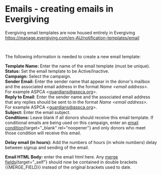 # Emails - creating emails in Evergiving

Evergiving email templates are now housed entirely in Evergiving
<https://manage.evergiving.com/en-AU/notification-templates/email>

 

The following information is needed to create a new email template:

**Template Name:** Enter the name of the email template (must be
unique).\
**Status:** Set the email template to be Active/Inactive.\
**Campaign:** Select the campaign.\
**Sender Email:** Enter the sender name that appear in the donor\'s
mailbox and the associated email address in the format *Name \<email
address\>.* For example ASPCA \<guardians@aspca.org\>.\
**Reply to Email**: Enter the sender name and the associated email
address that any replies should be sent to in the format *Name \<email
address\>.* For example ASPCA \<guardians@aspca.org\>.\
**Subject:** Enter the email subject.\
**Conditions:** Leave blank if all donors should receive this email
template. If conditional emails are being used on this campaign, enter
an [email
condition](https://support.waysact.com/hc/en-us/articles/360002119756){target="_blank"
rel="noopener"} and only donors who meet those condition will receive
this email.

**Delay email (in hours):** Add the numbers of hours (in whole numbers)
delay between signup and sending of the email.

**Email HTML Body:** enter the email html here. Any [merge
fields](https://support.waysact.com/hc/en-us/articles/360002116815){target="_self"}
should now be contained in double brackets {{MERGE_FIELD}} instead of
the original brackets used to date.

 

 

